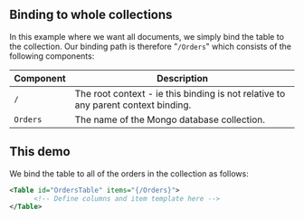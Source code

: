 
## Binding to whole collections

In this example where we want all documents, we simply bind the table to the collection.  Our binding path is therefore "`/Orders`" which consists of the following components:

| Component | Description |
| - | - |
| `/` | The root context - ie this binding is not relative to any parent context binding. |
| `Orders` | The name of the Mongo database collection. |

## This demo

We bind the table to all of the orders in the collection as follows:
```xml
<Table id="OrdersTable" items="{/Orders}">
      <!-- Define columns and item template here -->
</Table>
```
